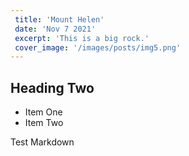```yaml
---
 title: 'Mount Helen'
 date: 'Nov 7 2021'
 excerpt: 'This is a big rock.'
 cover_image: '/images/posts/img5.png'
---
```

## Heading Two

* Item One
* Item Two

Test Markdown